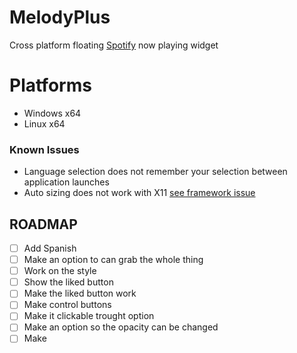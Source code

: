 # MelodyPlus
Cross platform floating [Spotify](https://spotify.com) now playing widget

# Platforms
- Windows x64
- Linux x64

### Known Issues
- Language selection does not remember your selection between application launches
- Auto sizing does not work with X11 [see framework issue](https://github.com/AvaloniaUI/Avalonia/issues/1748) 

## ROADMAP
- [ ] Add Spanish
- [ ] Make an option to can grab the whole thing
- [ ] Work on the style
- [ ] Show the liked button
- [ ] Make the liked button work
- [ ] Make control buttons
- [ ] Make it clickable trought option
- [ ] Make an option so the opacity can be changed
- [ ] Make 
